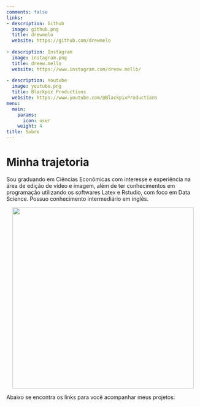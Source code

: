 ```yaml
---
comments: false
links:
- description: Github
  image: github.png
  title: drewmelo
  website: https://github.com/drewmelo
  
- description: Instagram
  image: instagram.png
  title: dreew.mello
  website: https://www.instagram.com/dreew.mello/
  
- description: Youtube
  image: youtube.png
  title: Blackpix Productions
  website: https://www.youtube.com/@BlackpixProductions
menu:
  main:
    params:
      icon: user
    weight: 4
title: Sobre
---
```


# Minha trajetoria

Sou graduando em Ciências Econômicas com interesse e experiência na área de edição de vídeo e imagem, além de ter conhecimentos em programação utilizando os softwares Latex e Rstudio, com foco em Data Science. Possuo  conhecimento intermediário em inglês.

<img src="{{< blogdown/postref >}}index_files/figure-html/avatar.png" width="472" style="display: block; margin: auto;" />

Abaixo se encontra os links para você acompanhar meus projetos:
